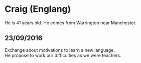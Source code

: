 # Craig (Englang)
He is 41 years old. He comes from Warrington near Manchester.  

## 23/09/2016
Exchange about motivations to learn a new language.  
He propose to work our difficulties as we were teachers.
